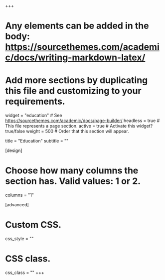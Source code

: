 +++
# Any elements can be added in the body: https://sourcethemes.com/academic/docs/writing-markdown-latex/
# Add more sections by duplicating this file and customizing to your requirements.

widget = "education"  # See https://sourcethemes.com/academic/docs/page-builder/
headless = true  # This file represents a page section.
active = true  # Activate this widget? true/false
weight = 500  # Order that this section will appear.

title = "Education"
subtitle = ""

[design]
  # Choose how many columns the section has. Valid values: 1 or 2.
  columns = "1"

[advanced]
 # Custom CSS. 
 css_style = ""
 
 # CSS class.
 css_class = ""
+++


